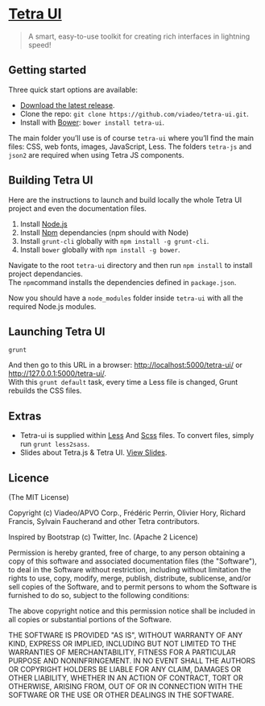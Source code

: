 [Tetra UI](http://viadeo.github.io/tetra-ui/doc)
========

> A smart, easy-to-use toolkit for creating rich interfaces in lightning speed!

## Getting started

Three quick start options are available:

* [Download the latest release](https://github.com/viadeo/tetra-ui/releases).
* Clone the repo: `git clone https://github.com/viadeo/tetra-ui.git`.
* Install with [Bower](http://bower.io): `bower install tetra-ui`.

The main folder you’ll use is of course `tetra-ui` where you’ll find the main files: CSS, web fonts, images, JavaScript, Less. The folders `tetra-js` and `json2` are required when using Tetra JS components.

## Building Tetra UI

Here are the instructions to launch and build locally the whole Tetra UI project and even the documentation files.

1. Install [Node.js](http://nodejs.org/)
2. Install [Npm](http://npmjs.org/) dependancies (npm should with Node)
3. Install `grunt-cli` globally with `npm install -g grunt-cli`.
4. Install `bower` globally with `npm install -g bower`.

Navigate to the root `tetra-ui` directory and then run `npm install` to install project dependancies.<br />
The `npm`command installs the dependencies defined in `package.json`.

Now you should have a `node_modules` folder inside `tetra-ui` with all the required Node.js modules.

## Launching Tetra UI

`grunt`

And then go to this URL in a browser: <http://localhost:5000/tetra-ui/> or <http://127.0.0.1:5000/tetra-ui/>.<br />
With this `grunt default` task, every time a Less file is changed, Grunt rebuilds the CSS files.

## Extras

* Tetra-ui is supplied within [Less](http://lesscss.org/) And [Scss](http://sass-lang.com/guide) files.
To convert files, simply run `grunt less2sass`.
* Slides about Tetra.js & Tetra UI. [View Slides](http://viadeo.github.com/tetra-slides/2012-11-20/).

Licence
-------
(The MIT License)

Copyright (c) Viadeo/APVO Corp., Frédéric Perrin, Olivier Hory,
Richard Francis, Sylvain Faucherand and other Tetra contributors.

Inspired by Bootstrap (c) Twitter, Inc. (Apache 2 Licence)

Permission is hereby granted, free of charge, to any person obtaining a copy of this software and associated documentation files (the "Software"), to deal in the Software without restriction, including without limitation the rights to use, copy, modify, merge, publish, distribute, sublicense, and/or sell copies of the Software, and to permit persons to whom the Software is furnished to do so, subject to the following conditions:

The above copyright notice and this permission notice shall be included in all copies or substantial portions of the Software.

THE SOFTWARE IS PROVIDED "AS IS", WITHOUT WARRANTY OF ANY KIND, EXPRESS OR IMPLIED, INCLUDING BUT NOT LIMITED TO THE WARRANTIES OF MERCHANTABILITY, FITNESS FOR A PARTICULAR PURPOSE AND NONINFRINGEMENT. IN NO EVENT SHALL THE AUTHORS OR COPYRIGHT HOLDERS BE LIABLE FOR ANY CLAIM, DAMAGES OR OTHER LIABILITY, WHETHER IN AN ACTION OF CONTRACT, TORT OR OTHERWISE, ARISING FROM, OUT OF OR IN CONNECTION WITH THE SOFTWARE OR THE USE OR OTHER DEALINGS IN THE SOFTWARE.
